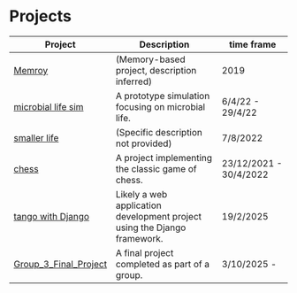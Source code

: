 # Projects


|Project|Description|time frame|
|---|---|---|
[Memroy](https://github.com/Hanif-K-Musaheb/Projects/blob/main/smallProjects/memroy.py)	|(Memory-based project, description inferred)	|2019
[microbial life sim](https://github.com/Hanif-Musaheb/CS_A_level/tree/main/content/Projects/small%20life%20prototype)|	A prototype simulation focusing on microbial life.	|6/4/22 - 29/4/22
[smaller life](https://github.com/Hanif-Musaheb/CS_A_level/blob/main/content/smaller%20life%20project.md)|(Specific description not provided)|7/8/2022
[chess](https://github.com/Hanif-Musaheb/CS_A_level/blob/main/content/Projects/Chess.md)|	A project implementing the classic game of chess.	|23/12/2021 - 30/4/2022
[tango with Django](https://github.com/Hanif-K-Musaheb/tango_with_django_project)|Likely a web application development project using the Django framework.|	19/2/2025
[Group_3_Final_Project](https://github.com/mateobolen/Group_3_Final_Project ())|	A final project completed as part of a group.	|3/10/2025 - 
